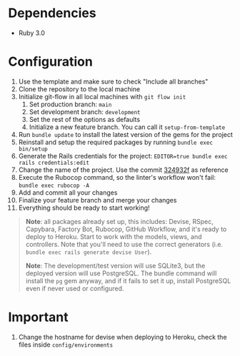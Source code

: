 # Dependencies
  - Ruby 3.0

# Configuration
1. Use the template and make sure to check "Include all branches"
1. Clone the repository to the local machine
1. Initialize git-flow in all local machines with `git flow init`
    1. Set production branch: `main`
    1. Set development branch: `development`
    1. Set the rest of the options as defaults
    1. Initialize a new feature branch. You can call it `setup-from-template`
1. Run `bundle update` to install the latest version of the gems for the project
1. Reinstall and setup the required packages by running `bundle exec bin/setup`
1. Generate the Rails credentials for the project: `EDITOR=true bundle exec rails credentials:edit`
1. Change the name of the project. Use the commit [324932f](../../commit/324932fbc5e055a3f40dbe2a565ce663f85235d7) as reference
1. Execute the Rubocop command, so the linter's workflow won't fail: `bundle exec rubocop -A`
1. Add and commit all your changes
1. Finalize your feature branch and merge your changes
1. Everything should be ready to start working!

> **Note**: all packages already set up, this includes: Devise, RSpec, Capybara, Factory Bot, Rubocop, GitHub Workflow, and it's ready to deploy to Heroku. Start to work with the models, views, and controllers. Note that you'll need to use the correct generators (i.e. `bundle exec rails generate devise User`).
>
> **Note**: The development/test version will use SQLite3, but the deployed version will use PostgreSQL. The bundle command will install the `pg` gem anyway, and if it fails to set it up, install PostgreSQL even if never used or configured.

# Important
1. Change the hostname for devise when deploying to Heroku, check the files inside `config/environments`
